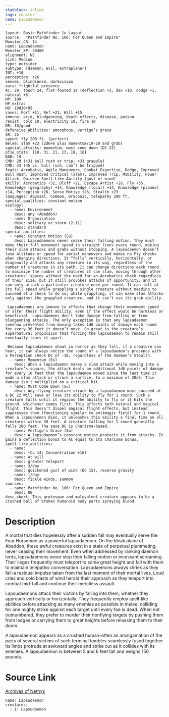 ```yaml
---
statblock: inline
tags: monster
name: Lapsudaemon
---
```

```statblock
layout: Basic Pathfinder 1e Layout
source:  "Pathfinder No. 106: For Queen and Empire"
Monster_CR: 14
name: Lapsudaemon
Monster_XP: 38400
alignment: NE
size: Medium
type: outsider
subtype: (daemon, evil, extraplanar)
INI: +10
perception: +26
senses: blindsense, darkvision
aura: frightful presence
AC: 29, touch 24, flat-footed 18 (deflection +3, dex +10, dodge +1, natural +5)
HP: 199
HP_extra: 
HD: 19d10+95
saves: Fort +11, Ref +21, Will +15
immune: acid, bludgeoning, death effects, disease, poison
resist: cold 10, electricity 10, fire 10
DR: 10/good
defensive_abilities: amorphous, vertigo’s grace
SR: 25
speed: fly 200 ft. (perfect)
melee: slam +23 (2d6+6 plus momentum/19-20 and grab)
special_attacks: momentum, must come down (DC 22)
pf1e_stats: [18, 31, 21, 13, 18, 16]
BAB: 19
CMB: 29 (+31 bull rush or trip, +33 grapple)
CMD: 43 (45 vs. bull rush, can’t be tripped)
feats: Acrobatic, Agile Maneuvers, Combat Expertise, Dodge, Improved Bull Rush, Improved Critical (slam), Improved Trip, Mobility, Power Attack, Quicken Spell-Like Ability (gust of wind)
skills: Acrobatics +32, Bluff +21, Escape Artist +28, Fly +35, Knowledge (geography) +14, Knowledge (local) +14, Knowledge (planes) +14, Perception +26, Sense Motive +26, Stealth +23
languages: Abyssal, Common, Draconic, telepathy 200 ft.
special_qualities: constant motion
ecology:
  - name: Environment
    desc: any (Abaddon)
  - name: Organisation
    desc: solitary or storm (2-11)
    desc: standard
special_abilities:
  - name: Constant Motion (Su)
    desc: Lapsudaemons never cease their falling motion. They must move their full movement speed in straight lines every round, making their slam attacks and grabs without stopping. A lapsudaemon doesn’t lose altitude or speed for aerial maneuvers and makes no Fly checks when changing directions. It “falls” vertically, horizontally, or diagonally and attacks any creature in its way, regardless of the number of creatures in its path. It can change directions each round to maximize the number of creatures it can slam, moving through other creatures’ spaces without the need for an Acrobatics check regardless of their size, but it still provokes attacks of opportunity, and it can only attack a particular creature once per round. It can fall at its full speed while grappling a single creature without needing to succeed at a check to do so; while grappling, it can make slam attacks only against the grappled creature, and it can’t use its grab ability.

 Lapsudaemons are immune to effects that change their movement speed or alter their flight ability, even if the effect would be harmless or beneficial. Lapsudaemons don’t take damage from falling or from bludgeoning attacks. The only exception is that any lapsudaemon somehow prevented from moving takes 1d6 points of damage each round for every 30 feet it doesn’t move. So great is the creature’s supernatural propulsion that forcing the lapsudaemon to remain still eventually tears it apart.

 Because lapsudaemons shout in horror as they fall, if a creature can hear, it can always notice the sound of a lapsudaemon’s presence with a Perception check DC of -10, regardless of the daemon’s Stealth.
  - name: Momentum (Ex)
    desc: When a lapsudaemon makes a slam attack while moving into a creature’s square, the attack deals an additional 1d6 points of damage for every 10 feet that the lapsudaemon moved since the last time it made a slam attack or struck a surface, to a maximum of 20d6. This damage isn’t multiplied on a critical hit.
  - name: Must Come Down (Su)
    desc: Any flying creature struck by a lapsudaemon must succeed at a DC 22 Will save or lose its ability to fly for 1 round. Such a creature falls until it regains the ability to fly or it hits the ground, whichever comes first. This affects both natural and magical flight. This doesn’t dispel magical flight effects, but instead suppresses them (functioning similar to antimagic field) for 1 round. When a lapsudaemon dies, it unleashes this ability a final time on all creatures within 30 feet. A creature falling for 1 round generally falls 200 feet. The save DC is Charisma-based.
  - name: Vertigo’s Grace (Su)
    desc: A lapsudaemon’s constant motion protects it from attacks. It gains a deflection bonus to AC equal to its Charisma bonus.
spell-like_abilities:
  - name:
    desc: (CL 14; Concentration +16)
  - name: At will
    desc: greater teleport
  - name: 3/day
    desc: quickened gust of wind (DC 15), reverse gravity
  - name: 1/day
    desc: fickle winds, summon
sources:
  - name: Pathfinder No. 106: For Queen and Empire
    desc: 88
desc_short: This grotesque and malevolent creature appears to be a crushed ball of broken humanoid body parts spraying blood.
```
# Description
A mortal that dies hopelessly after a sudden fall may eventually serve the Four Horsemen as a powerful lapsudaemon. On the bleak plane of Abaddon, these awful creatures exist in a state of perpetual plummeting, never ceasing their movement. Even when addressed by ranking daemon lords, lapsudaemons never stop their falling motion or incessant screaming. Their lieges frequently must teleport to some great height and fall with them to maintain telepathic conversation. Lapsudaemons always shriek as they fall-a residual impulse taken from the last moment of their mortal lives. Loud cries and cold blasts of wind herald their approach as they teleport into combat mid-fall and continue their merciless assault.

Lapsudaemons attack their victims by falling into them, whether they approach vertically or horizontally. They frequently employ spell-like abilities before attacking as many enemies as possible in melee, colliding for one mighty strike against each target until every foe is dead. When not outnumbered, they prefer to murder their nonflying targets by pushing them from ledges or carrying them to great heights before releasing them to their doom.

A lapsudaemon appears as a crushed human-often an amalgamation of the parts of several victims of such terminal tumbles seamlessly fused together. Its limbs protrude at awkward angles and strike out as it collides with its enemies. A lapsudaemon is between 5 and 6 feet tall and weighs 150 pounds.
# Source Link
[Archives of Nethys](https://aonprd.com/MonsterDisplay.aspx?ItemName=Lapsudaemon)
```encounter-table
name: Lapsudaemon
creatures:
  - 1: Lapsudaemon
```
